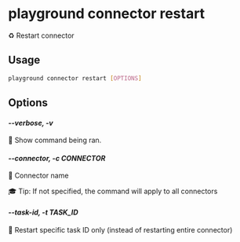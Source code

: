 # playground connector restart

♻️  Restart connector

## Usage

```bash
playground connector restart [OPTIONS]
```

## Options

#### *--verbose, -v*

🐞 Show command being ran.

#### *--connector, -c CONNECTOR*

🔗 Connector name  
  
🎓 Tip: If not specified, the command will apply to all connectors

#### *--task-id, -t TASK_ID*

🔧 Restart specific task ID only (instead of restarting entire connector)


